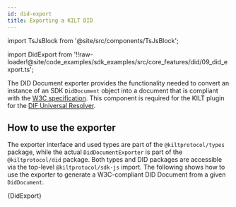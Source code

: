 ```yaml
---
id: did-export
title: Exporting a KILT DID
---
```


import TsJsBlock from '@site/src/components/TsJsBlock';

import DidExport from '!!raw-loader!@site/code_examples/sdk_examples/src/core_features/did/09_did_export.ts';

The DID Document exporter provides the functionality needed to convert an instance of an SDK `DidDocument` object into a document that is compliant with the [W3C specification](https://www.w3.org/TR/did-core/).
This component is required for the KILT plugin for the [DIF Universal Resolver](https://dev.uniresolver.io/).

## How to use the exporter

The exporter interface and used types are part of the `@kiltprotocol/types` package, while the actual `DidDocumentExporter` is part of the `@kiltprotocol/did` package.
Both types and DID packages are accessible via the top-level `@kiltprotocol/sdk-js` import.
The following shows how to use the exporter to generate a W3C-compliant DID Document from a given `DidDocument`.

<TsJsBlock>
  {DidExport}
</TsJsBlock>
